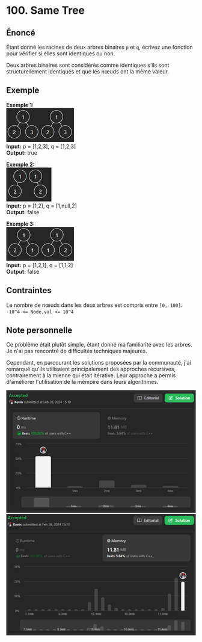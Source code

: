 # 100. Same Tree

## Énoncé

Étant donné les racines de deux arbres binaires `p` et `q`, écrivez une fonction pour vérifier si elles sont identiques ou non.

Deux arbres binaires sont considérés comme identiques s’ils sont structurellement identiques et que les nœuds ont la même valeur.

## Exemple

**Exemple 1:**  
<img src="./imgs/img1.png"/>  
**Input:** p = [1,2,3], q = [1,2,3]  
**Output:** true

**Exemple 2:**  
<img src="./imgs/img2.png"/>  
**Input:** p = [1,2], q = [1,null,2]  
**Output:** false

**Exemple 3:**  
<img src="./imgs/img3.png"/>  
**Input:** p = [1,2,1], q = [1,1,2]  
**Output:** false

## Contraintes

Le nombre de nœuds dans les deux arbres est compris entre `[0, 100]`.  
`-10^4 <= Node.val <= 10^4`

## Note personnelle

Ce problème était plutôt simple, étant donné ma familiarité avec les arbres. Je n'ai pas rencontré de difficultés techniques majeures.

Cependant, en parcourant les solutions proposées par la communauté, j'ai remarqué qu'ils utilisaient principalement des approches récursives, contrairement à la mienne qui était itérative. Leur approche a permis d'améliorer l'utilisation de la mémoire dans leurs algorithmes.

<img src="./imgs/runtime.png"/>
<img src="./imgs/memory.png"/>
